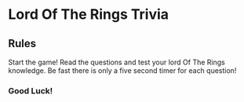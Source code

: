 # Lord Of The Rings Trivia

## Rules
Start the game! Read the questions and test your lord Of The Rings knowledge. Be fast there is only a five second timer for each question!
### Good Luck!